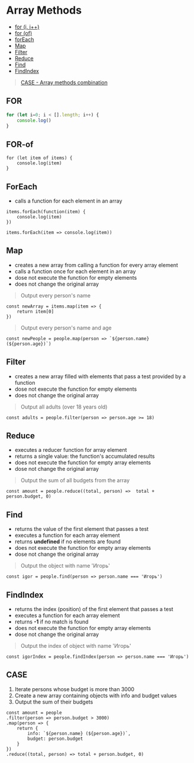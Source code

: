 # Array Methods

* [for (i, i++)](#for)
* [for (of)](#for-of)
* [forEach](#foreach)
* [Map](#map)
* [Filter](#filter)
* [Reduce](#reduce)
* [Find](#find)
* [FindIndex](#findindex)

> [CASE - Array methods combination](#case)

## FOR

```javascript
for (let i=0; i < [].length; i++) {
    console.log()
}
```
## FOR-of

```
for (let item of items) {
    console.log(item)
}
```

## ForEach

* calls a function for each element in an array

```
items.forEach(function(item) {
    console.log(item)
})
```

```
items.forEach(item => console.log(item))
```

## Map

* creates a new array from calling a function for every array element
* calls a function once for each element in an array
* dose not execute the function for empty elements
* does not change the original array

> Output every person's name
```
const newArray = items.map(item => {
    return item[0]
})
```

> Output every person's name and age
```
const newPeople = people.map(person => `${person.name} (${person.age})`)
```

## Filter

* creates a new array filled with elements that pass a test provided by a function
* dose not execute the function for empty elements
* does not change the original array

> Output all adults (over 18 years old)
```
const adults = people.filter(person => person.age >= 18)
```

## Reduce

* executes a reducer function for array element
* returns a single value: the function's accumulated results
* does not execute the function for empty array elements
* dose not change the original array

> Output the sum of all budgets from the array
```
const amount = people.reduce((total, person) =>  total + person.budget, 0)
```

## Find

* returns the value of the first element that passes a test
* executes a function for each array element
* returns **undefined** if no elements are found
* does not execute the function for empty array elements
* dose not change the original array

> Output the object with name 'Игорь'
```
const igor = people.find(person => person.name === 'Игорь')
```

## FindIndex

* returns the index (position) of the first element that passes a test
* executes a function for each array element
* returns **-1** if no match is found
* does not execute the function for empty array elements
* dose not change the original array

> Output the index of object with name 'Игорь'
```
const igorIndex = people.findIndex(person => person.name === 'Игорь')
```

## CASE 

1. Iterate persons whose budget is more than 3000
2. Create a new array containing objects with info and budget values
3. Output the sum of their budgets

```
const amount = people
.filter(person => person.budget > 3000)
.map(person => {
    return {
        info: `${person.name} (${person.age})`,
        budget: person.budget
    }
})
.reduce((total, person) => total + person.budget, 0)
```
